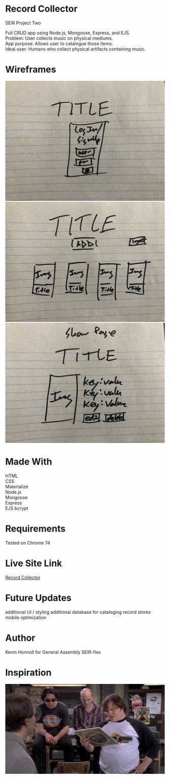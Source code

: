 # Record Collector

SEIR Project Two

Full CRUD app using Node.js, Mongoose, Express, and EJS.  
Problem: User collects music on physical mediums.  
App purpose: Allows user to catalogue those items.  
Ideal user: Humans who collect physical artifacts containing music.  

# Wireframes
![login/signup wireframe](/images/logIn_wireframe.JPG)
![index wireframe](/images/index_wireframe.JPG)
![show wireframe](/images/show_wireframe.JPG)

# Made With
HTML  
CSS  
Materialize  
Node.js  
Mongoose  
Express  
EJS
bcrypt

# Requirements
Tested on Chrome 74  

# Live Site Link
[Record Collector](https://dead-format.herokuapp.com)

# Future Updates
additional UI / styling
additional database for cataloging record stores
mobile optimization

# Author
Kevin Honnoll for General Assembly SEIR-flex

# Inspiration
![snobs](images/notthisweek.jpg)
